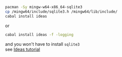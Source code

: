 ```bash
pacman -Sy mingw-w64-x86_64-sqlite3
cp /mingw64/include/sqlite3.h /mingw64/lib/include/
cabal install ideas
```
or
```bash
cabal install ideas -f -logging
```
and you won't have to install `sqlite3`  
see [Ideas tutorial](http://ideas.cs.uu.nl/tutorial/)
